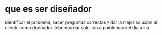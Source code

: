 # que es ser diseñador
identificar el problema, hacer preguntas correctas y dar la mejor solucion al cliente
como diseñador debemos dar solucion a problemas del dia a dia


